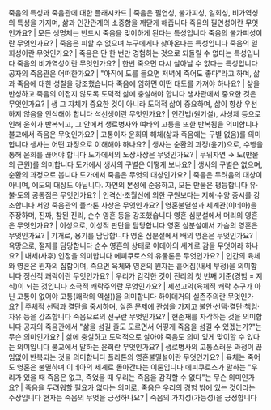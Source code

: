 죽음의 특성과 죽음관에 대한 플래시카드	| 죽음은 필연성, 불가피성, 일회성, 비가역성의 특성을 가지며, 삶과 인간관계의 소중함을 깨닫게 해줍니다
죽음의 필연성이란 무엇인가요?	| 모든 생명체는 반드시 죽음을 맞이하게 된다는 특성입니다
죽음의 불가피성이란 무엇인가요?	| 죽음은 피할 수 없으며 누구에게나 찾아온다는 특성입니다
죽음의 일회성이란 무엇인가요?	| 죽음은 단 한 번만 경험하는 것으로 되돌릴 수 없다는 특성입니다
죽음의 비가역성이란 무엇인가요?	| 한번 죽으면 다시 살아날 수 없다는 특성입니다
공자의 죽음관은 어떠한가요?	| "아직에 도를 들으면 저녁에 죽어도 좋다"라고 하며, 삶과 죽음에 대한 성찰을 강조했습니다
죽음에 임하면 어떤 태도를 가져야 하나요?	| 삶을 반성하고 죽음의 이접지 않도록 도덕적 삶에 충실해야 합니다
생사관에서 중요한 것은 무엇인가요?	| 생 그 자체가 중요한 것이 아니라 도덕적 삶이 중요하며, 삶이 항상 우선하지 않음을 인식해야 합니다
석선생이란 무엇인가요?	| 인간법(원기설), 사성제 등으로 인해 윤회가 반복되고, 그 안에서 생로병사와 여타의 고통을 또한 반복됨을 의미합니다
불교에서 죽음은 무엇인가요?	| 고통이자 윤회의 해체(삶과 죽음에는 구별 없음)를 의미합니다
생사는 어떤 과정으로 이해해야 하나요?	| 생사는 순환의 과정(윤기)으로, 수행을 통해 윤회를 끊어야 합니다
도가에서의 노장사상은 무엇인가요?	| 무위자연 → 도(만물의 근원)를 의미합니다
도가에서 생사의 구별은 어떻게 보나요?	| 생사의 구별은 없으며, 순환의 과정으로 봅니다
도가에서 죽음은 무엇의 대상인가요?	| 죽음은 두려움의 대상이 아니며, 에도의 대상도 아닙니다. 자연의 본성에 순응하고, 모든 만물은 평등합니다
유·불·도의 공통점은 무엇인가요?	| 인격신·초월신에 의한 구원보다는 지혜·수양 중시를 강조합니다
서양 죽음관의 플라톤 사상은 무엇인가요?	| 영혼불멸설과 세계관(이데아)을 주장하며, 진짜, 참된 진리, 순수 영혼 등을 강조했습니다
영혼 심분설에서 머리의 영혼은 무엇인가요?	| 이성으로, 이성적 판단을 담당합니다
영혼 심분설에서 가슴의 영혼은 무엇인가요?	| 기개로, 용기를 담당합니다
영혼 심분설에서 배의 영혼은 무엇인가요?	| 욕망으로, 절제를 담당합니다
순수 영혼의 상태로 이데아의 세계로 감을 무엇이라 하나요?	| 내세(사후) 인정을 의미합니다
에피쿠로스의 유물론은 무엇인가요?	| 인간의 육체와 영혼은 원자의 집합이며, 죽으면 육체와 영혼의 원자는 흩어짐(내세 부정)을 의미합니다
정신적 쾌락이란 무엇인가요?	| 우리가 감각한 것이 진리의 첫 번째 기준(경험 = 지식)이 되는 것입니다
소극적 쾌락주의란 무엇인가요?	| 제선고악(육체적 쾌락 추구가 아닌 고통이 없어야 고통(쾌락의 역설))을 의미합니다
하이데거의 실존주의란 무엇인가요?	| 주체적 선택과 결단을 중시하며, 실존 문제에 관심을 가지고 불안·선택·결단·책임·자유 등을 강조합니다
죽음으로의 선구란 무엇인가요?	| 현존재를 자각하는 것을 의미합니다
공자의 죽음관에서 "삶을 섬길 줄도 모르면서 어떻게 죽음을 섬길 수 있겠는가?"는 무슨 의미인가요?	| 삶에 충실하고 도덕적으로 살아야 죽음도 의미 있게 맞이할 수 있다는 의미입니다
불교에서 말하는 윤회란 무엇인가요?	| 생로병사의 고통스러운 과정이 끊임없이 반복되는 것을 의미합니다
플라톤의 영혼불멸설이란 무엇인가요?	| 육체는 죽어도 영혼은 불멸하며 이데아의 세계로 돌아간다는 이론입니다
에피쿠로스가 말하는 "우리가 있을 때 죽음은 없고, 죽었을 때 우리는 죽음을 감각할 수 없다"는 무슨 의미인가요?	| 죽음을 두려워할 필요가 없다는 의미로, 죽음은 우리의 경험 밖에 있는 것이라는 주장입니다
현자는 죽음의 무엇을 긍정하나요?	| 죽음의 가치성(가능성)을 긍정합니다
